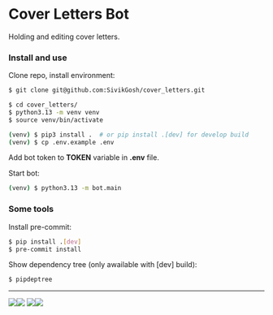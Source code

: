 # Cover Letters Bot

Holding and editing cover letters.

### Install and use

Clone repo, install environment:
```bash
$ git clone git@github.com:SivikGosh/cover_letters.git

$ cd cover_letters/
$ python3.13 -m venv venv
$ source venv/bin/activate

(venv) $ pip3 install .  # or pip install .[dev] for develop build
(venv) $ cp .env.example .env
```

Add bot token to **TOKEN** variable in **.env** file.

Start bot:
```bash
(venv) $ python3.13 -m bot.main
```

### Some tools

Install pre-commit:
```bash
$ pip install .[dev]
$ pre-commit install
```

Show dependency tree (only awailable with [dev] build):
```bash
$ pipdeptree
```

---

<img src='https://img.shields.io/badge/Python-3776AB?style=flat-square&logo=python&logoColor=white'><img src='https://img.shields.io/badge/3.13-1a202c?style=flat-square'>
<img src='https://img.shields.io/badge/Aiogram_Dialog-009cfb?style=flat-square'><img src='https://img.shields.io/badge/2.4-1a202c?style=flat-square'>
